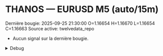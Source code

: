 # THANOS — EURUSD M5 (auto/15m)
Dernière bougie: 2025-09-25 21:30:00  O=1.16654  H=1.16670  L=1.16654  C=1.16663
Source active: twelvedata_repo

- Aucun signal sur la dernière bougie.

<details><summary>Debug</summary>

- TD_API_KEY manquant.

</details>